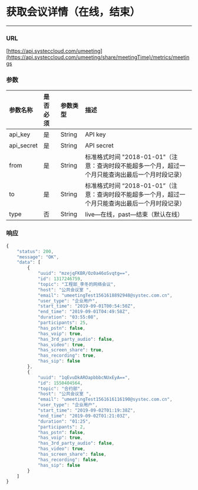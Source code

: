 # 获取会议详情（在线，结束）

---

### URL

[https://api.systeccloud.com/umeeting](https://api.systeccloud.com/umeeting/share/meetingTime)/metrics/meetings

### 参数

| 参数名称 | 是否必须 | 参数类型 | 描述 |
| :--- | :--- | :--- | :--- |
| api\_key | 是 | String | API key |
| api\_secret | 是 | String | API secret |
| from | 是 | String | 标准格式时间 "2018-01-01"（注意：查询时段不能超多一个月，超过一个月只能查询出最后一个月时段记录） |
| to | 是 | String | 标准格式时间 “2018-01-01”（注意：查询时段不能超多一个月，超过一个月只能查询出最后一个月时段记录） |
| type | 否 | String | live—在线，past—结束（默认在线） |

### 响应

```js
{
    "status": 200,
    "message": "OK",
    "data": [
        {
            "uuid": "mzejqFKBR/Oz0a46oSvqtg==",
            "id": 1317246759,
            "topic": "工程部_李冬的网络会议",
            "host": "公共会议室 ",
            "email": "umeetingTest1561618892948@systec.com.cn",
            "user_type": "企业用户",
            "start_time": "2019-09-01T00:54:50Z",
            "end_time": "2019-09-01T04:49:58Z",
            "duration": "03:55:08",
            "participants": 25,
            "has_pstn": false,
            "has_voip": true,
            "has_3rd_party_audio": false,
            "has_video": true,
            "has_screen_share": true,
            "has_recording": true,
            "has_sip": false
        },
        {
            "uuid": "1qEvuDkAROapbbbcNUxEyA==",
            "id": 1550404564,
            "topic": "合约部",
            "host": "公共会议室 ",
            "email": "umeetingTest1561616116190@systec.com.cn",
            "user_type": "企业用户",
            "start_time": "2019-09-02T01:19:38Z",
            "end_time": "2019-09-02T01:21:03Z",
            "duration": "01:25",
            "participants": 2,
            "has_pstn": false,
            "has_voip": true,
            "has_3rd_party_audio": false,
            "has_video": true,
            "has_screen_share": false,
            "has_recording": false,
            "has_sip": false
        }
    ]
}
```



